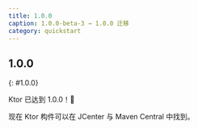 ```yaml
---
title: 1.0.0
caption: 1.0.0-beta-3 → 1.0.0 迁移
category: quickstart
---
```


## 1.0.0
{: #1.0.0}

Ktor 已达到 1.0.0！🎉

现在 Ktor 构件可以在 JCenter 与 Maven Central 中找到。

